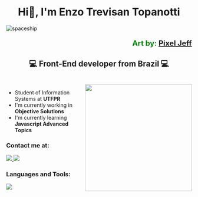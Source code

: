 <h1 align="center">
Hi👋, I'm Enzo Trevisan Topanotti
</h1>

![spaceship](https://user-images.githubusercontent.com/69278367/215359881-3ddb5f71-5667-43c8-a0f0-30f5c15f2834.gif)

<p align="right" style="color:green;font-weight:700;font-size:20px"> 
Art by: <a href="https://www.artstation.com/pixeljeff1995" target="_blank">Pixel Jeff</a>
</p>


<h2 align="center">
💻 Front-End developer from Brazil 💻
</h2>
<br/>

<img align="right" width=290 src="https://user-images.githubusercontent.com/69278367/215366798-f32f1c6c-e2db-4121-9722-23ffe6c8119f.gif" />

* Student of Information Systems at **UTFPR**
* I'm currently working in  **Objective Solutions**
* I'm currently learning **Javascript Advanced Topics**


### Contact me at: 
<p align="left">
  <a href="https://www.linkedin.com/in/enzo-trevisan-topanotti-ba9576197/">
    <img src="https://skillicons.dev/icons?i=linkedin" />
  </a>
    <a href="https://www.instagram.com/enzoo_trevisan_/">
    <img src="https://skillicons.dev/icons?i=instagram" />
  </a>
</p>

### Languages and Tools: 
<p align="left">
    <img src="https://skillicons.dev/icons?i=html,css,js,ts,react,angular,nodejs,linux" />
</p>

